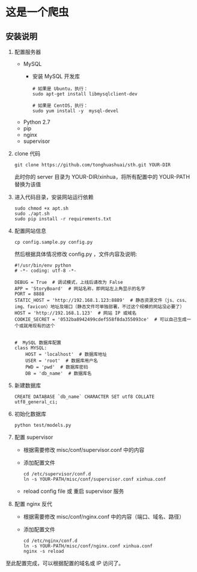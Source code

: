 # 这是一个爬虫

## 安装说明

1. 配置服务器
    * MySQL
		* 安装 MySQL 开发库

			```
			# 如果是 Ubuntu，执行：
			sudo apt-get install libmysqlclient-dev

			# 如果是 CentOS，执行：
			sudo yum install -y  mysql-devel
			```
    * Python 2.7
    * pip
    * nginx
    * supervisor

2. clone 代码
	
	```
    git clone https://github.com/tonghuashuai/sth.git YOUR-DIR
	```
	
	此时你的 server 目录为 YOUR-DIR/xinhua，将所有配置中的 YOUR-PATH 替换为该值

3. 进入代码目录，安装网站运行依赖

	```
    sudo chmod +x apt.sh
    sudo ./apt.sh
    sudo pip install -r requirements.txt
	```

4. 配置网站信息
	
	```
    cp config.sample.py config.py
	```
	
	然后根据具体情况修改 config.py ，文件内容及说明:

    ```
	#!/usr/bin/env python
	# -*- coding: utf-8 -*-

	DEBUG = True  # 调试模式，上线后请改为 False
	APP = 'StoryBoard'  # 网站名称，即网站左上角显示的名字
	PORT = 8888
	STATIC_HOST = 'http://192.168.1.123:8889'  # 静态资源文件（js、css、img、favicon）地址及端口（静态文件可单独部署，不过这个规模的网站没必要了）
	HOST = 'http://192.168.1.123'  # 网站 IP 或域名
	COOKIE_SECRET = '0532ba8942499cdef558f8da355093ce'  # 可以自己生成一个或就用现有的这个


	#  MySQL 数据库配置
	class MYSQL:
		HOST = 'localhost'  # 数据库地址
		USER = 'root'  # 数据库用户名
		PWD = 'pwd'  # 数据库密码
		DB = 'db_name'  # 数据库名
    ```

5. 新建数据库

	```
	CREATE DATABASE `db_name` CHARACTER SET utf8 COLLATE utf8_general_ci;
	```

6. 初始化数据库

	```
	python test/models.py
	```

7. 配置 supervisor
	* 根据需要修改 misc/conf/supervisor.conf 中的内容
	* 添加配置文件

		``` 
		cd /etc/supervisor/conf.d
		ln -s YOUR-PATH/misc/conf/supervisor.conf xinhua.conf
		 ```
	* reload config file 或 重启 supervisor 服务

8. 配置 nginx 反代
	* 根据需要修改 misc/conf/nginx.conf 中的内容（端口、域名、路径）
	* 添加配置文件

		``` 
		cd /etc/nginx/conf.d
		ln -s YOUR-PATH/misc/conf/nginx.conf xinhua.conf
		nginx -s reload
		```

至此配置完成，可以根据配置的域名或 IP 访问了。
